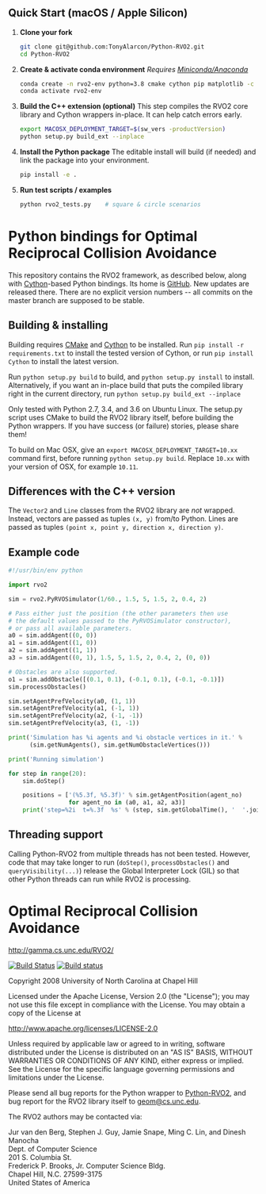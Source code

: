 

## Quick Start (macOS / Apple Silicon)

1. **Clone your fork**

   ```bash
   git clone git@github.com:TonyAlarcon/Python-RVO2.git
   cd Python-RVO2
   ```

2. **Create & activate conda environment**
   *Requires [Miniconda/Anaconda](https://docs.conda.io/en/latest/miniconda.html)*

   ```bash
   conda create -n rvo2-env python=3.8 cmake cython pip matplotlib -c conda-forge
   conda activate rvo2-env
   ```

3. **Build the C++ extension (optional)**
   This step compiles the RVO2 core library and Cython wrappers in-place. It can help catch errors early.

   ```bash
   export MACOSX_DEPLOYMENT_TARGET=$(sw_vers -productVersion)
   python setup.py build_ext --inplace
   ```

4. **Install the Python package**
   The editable install will build (if needed) and link the package into your environment.

   ```bash
   pip install -e .
   ```

5. **Run test scripts / examples**

   ```bash
   python rvo2_tests.py    # square & circle scenarios
   ```



Python bindings for Optimal Reciprocal Collision Avoidance
==========================================================

This repository contains the RVO2 framework, as described below, along with
[Cython](http://cython.org/)-based Python bindings. Its home is
[GitHub](https://github.com/sybrenstuvel/Python-RVO2). New updates are released
there. There are no explicit version numbers -- all commits on the master
branch are supposed to be stable.


Building & installing
----------------------

Building requires [CMake](http://cmake.org/) and [Cython](http://cython.org/) to be installed.
Run `pip install -r requirements.txt` to install the tested version of Cython, or run
`pip install Cython` to install the latest version.

Run `python setup.py build` to build, and `python setup.py install` to install.
Alternatively, if you want an in-place build that puts the compiled library right in
the current directory, run `python setup.py build_ext --inplace`

Only tested with Python 2.7, 3.4, and 3.6 on Ubuntu Linux. The setup.py script uses CMake to build
the RVO2 library itself, before building the Python wrappers. If you have success (or failure)
stories, please share them!

To build on Mac OSX, give an `export MACOSX_DEPLOYMENT_TARGET=10.xx` command first, before
running `python setup.py build`. Replace `10.xx` with your version of OSX, for example `10.11`.

Differences with the C++ version
--------------------------------

The `Vector2` and `Line` classes from the RVO2 library are _not_ wrapped. Instead,
vectors are passed as tuples `(x, y)` from/to Python. Lines are passed as tuples
`(point x, point y, direction x, direction y)`.


Example code
------------

```python
#!/usr/bin/env python

import rvo2

sim = rvo2.PyRVOSimulator(1/60., 1.5, 5, 1.5, 2, 0.4, 2)

# Pass either just the position (the other parameters then use
# the default values passed to the PyRVOSimulator constructor),
# or pass all available parameters.
a0 = sim.addAgent((0, 0))
a1 = sim.addAgent((1, 0))
a2 = sim.addAgent((1, 1))
a3 = sim.addAgent((0, 1), 1.5, 5, 1.5, 2, 0.4, 2, (0, 0))

# Obstacles are also supported.
o1 = sim.addObstacle([(0.1, 0.1), (-0.1, 0.1), (-0.1, -0.1)])
sim.processObstacles()

sim.setAgentPrefVelocity(a0, (1, 1))
sim.setAgentPrefVelocity(a1, (-1, 1))
sim.setAgentPrefVelocity(a2, (-1, -1))
sim.setAgentPrefVelocity(a3, (1, -1))

print('Simulation has %i agents and %i obstacle vertices in it.' %
      (sim.getNumAgents(), sim.getNumObstacleVertices()))

print('Running simulation')

for step in range(20):
    sim.doStep()

    positions = ['(%5.3f, %5.3f)' % sim.getAgentPosition(agent_no)
                 for agent_no in (a0, a1, a2, a3)]
    print('step=%2i  t=%.3f  %s' % (step, sim.getGlobalTime(), '  '.join(positions)))
```


Threading support
--------------------------------

Calling Python-RVO2 from multiple threads has not been tested. However, code that
may take longer to run (`doStep()`, `processObstacles()` and `queryVisibility(...)`)
release the Global Interpreter Lock (GIL) so that other Python threads can run while
RVO2 is processing.


Optimal Reciprocal Collision Avoidance
======================================

<http://gamma.cs.unc.edu/RVO2/>

[![Build Status](https://travis-ci.org/snape/RVO2.svg?branch=master)](https://travis-ci.org/snape/RVO2)
[![Build status](https://ci.appveyor.com/api/projects/status/0nyp7y4di8x1gh9o/branch/master?svg=true)](https://ci.appveyor.com/project/snape/rvo2)

Copyright 2008 University of North Carolina at Chapel Hill

Licensed under the Apache License, Version 2.0 (the "License");
you may not use this file except in compliance with the License.
You may obtain a copy of the License at

<http://www.apache.org/licenses/LICENSE-2.0>

Unless required by applicable law or agreed to in writing, software
distributed under the License is distributed on an "AS IS" BASIS,
WITHOUT WARRANTIES OR CONDITIONS OF ANY KIND, either express or implied.
See the License for the specific language governing permissions and
limitations under the License.

Please send all bug reports for the Python wrapper to
[Python-RVO2](https://github.com/sybrenstuvel/Python-RVO2), and bug
report for the RVO2 library itself to [geom@cs.unc.edu](mailto:geom@cs.unc.edu).

The RVO2 authors may be contacted via:

Jur van den Berg, Stephen J. Guy, Jamie Snape, Ming C. Lin, and Dinesh Manocha  
Dept. of Computer Science  
201 S. Columbia St.  
Frederick P. Brooks, Jr. Computer Science Bldg.  
Chapel Hill, N.C. 27599-3175  
United States of America
